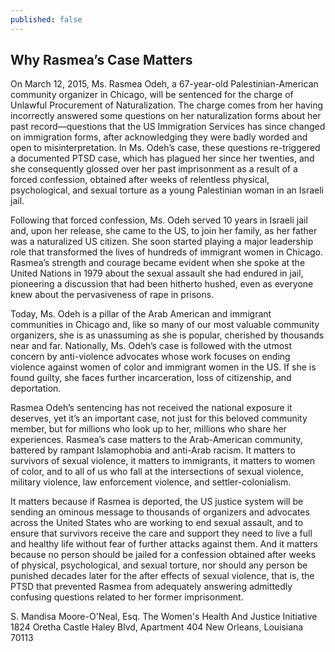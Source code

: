 ```yaml
---
published: false
---
```


## Why Rasmea’s Case Matters

On March 12, 2015, Ms. Rasmea Odeh, a 67-year-old Palestinian-American community organizer in Chicago, will be sentenced for the charge of Unlawful Procurement of Naturalization. The charge comes from her having incorrectly answered some questions on her naturalization forms about her past record—questions that the US Immigration Services has since changed on immigration forms, after acknowledging they were badly worded and open to misinterpretation. In Ms. Odeh’s case, these questions re-triggered a documented PTSD case, which has plagued her since her twenties, and she consequently glossed over her past imprisonment as a result of a forced confession, obtained after weeks of relentless physical, psychological, and sexual torture as a young Palestinian woman in an Israeli jail. 

Following that forced confession, Ms. Odeh served 10 years in Israeli jail and, upon her release, she came to the US, to join her family, as her father was a naturalized US citizen.  She soon started playing a major leadership role that transformed the lives of hundreds of immigrant women in Chicago. Rasmea’s strength and courage became evident when she spoke at the United Nations in 1979 about the sexual assault she had endured in jail, pioneering a discussion that had been hitherto hushed, even as everyone knew about the pervasiveness of rape in prisons.

Today, Ms. Odeh is a pillar of the Arab American and immigrant communities in Chicago and, like so many of our most valuable community organizers, she is as unassuming as she is popular, cherished by thousands near and far. Nationally, Ms. Odeh’s case is followed with the utmost concern by anti-violence advocates whose work focuses on ending violence against women of color and immigrant women in the US.  If she is found guilty, she faces further incarceration, loss of citizenship, and deportation. 

Rasmea Odeh’s sentencing has not received the national exposure it deserves, yet it’s an important case, not just for this beloved community member, but for millions who look up to her, millions who share her experiences. Rasmea’s case matters to the Arab-American community, battered by rampant Islamophobia and anti-Arab racism.   It matters to survivors of sexual violence, it matters to immigrants, it matters to women of color, and to all of us who fall at the intersections of sexual violence, military violence, law enforcement violence, and settler-colonialism.

It matters because if Rasmea is deported, the US justice system will be sending an ominous message to thousands of organizers and advocates across the United States who are working to end sexual assault, and to ensure that survivors receive the care and support they need to live a full and healthy life without fear of further attacks against them. And it matters because no person should be jailed for a confession obtained after weeks of physical, psychological, and sexual torture, nor should any person be punished decades later for the after effects of sexual violence, that is, the PTSD that prevented Rasmea from adequately answering admittedly confusing questions related to her former imprisonment.

S. Mandisa Moore-O'Neal, Esq.
The Women's Health And Justice Initiative
1824 Oretha Castle Haley Blvd, Apartment 404
New Orleans, Louisiana 70113